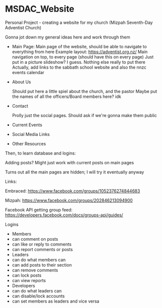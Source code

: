 # MSDAC_Website
Personal Project - creating a website for my church (Mizpah Seventh-Day Adventist Church)

Gonna jot down my general ideas here and work through them

- Main Page:
    Main page of the website, should be able to navigate to everything from here
    Example layout: https://adventist.org.nz/
    Main navigation on top, to every page (should have this on every page)
    Just put in a picture slideshow? I guess. Nothing else really to put there
    Actually, add links to the sabbath school website and also the nnzc events calendar

- About Us

    Should put here a little spiel about the church, and the pastor
    Maybe put the names of all the officers/Board members here? idk
- Contact

    Prolly just the social pages. Should ask if we're gonna make them public
- Current Events
- Social Media Links
- Other Resources

Then, to learn database and logins:

Adding posts? Might just work with current posts on main pages

Turns out all the main pages are hidden; I will try it eventually anyway

Links:

Embraced: https://www.facebook.com/groups/1052376274844683

Mizpah: https://www.facebook.com/groups/202846213094900

Facebook API getting group feed: https://developers.facebook.com/docs/groups-api/guides/

Logins
- Members
 - can comment on posts
 - can like or reply to comments
 - can report comments or posts
- Leaders
 - can do what members can
 - can add posts to their section
 - can remove comments
 - can lock posts
 - can view reports
- Developers
 - can do what leaders can
 - can disable/lock accounts
 - can set members as leaders and vice versa